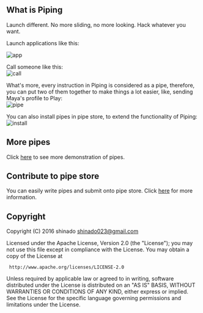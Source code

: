 

## What is Piping

Launch different. No more sliding, no more looking. Hack whatever you want. 

Launch applications like this:  
  
![app](https://cloud.githubusercontent.com/assets/3215337/13377995/07b66204-de2f-11e5-9a6e-c4400de85c8a.gif)
  
Call someone like this:  
![call](https://cloud.githubusercontent.com/assets/3215337/13377996/07e0dd54-de2f-11e5-8b42-02c8272e828c.gif)

What's more, every instruction in Piping is considered as a pipe, therefore, you can put two of them together to make things a lot easier, like, sending Maya's profile to Play:  
![pipe](https://cloud.githubusercontent.com/assets/3215337/13378016/ddd69eee-de2f-11e5-9ed8-96e2e53d9545.gif)

You can also install pipes in pipe store, to extend the functionality of Piping:  
![install](https://cloud.githubusercontent.com/assets/3215337/13378141/50e23ac4-de35-11e5-87f2-a377f980bae6.gif)

## More pipes

Click [here](https://github.com/shinado/piping/wiki/5.-How-Piping-save-your-life) to see more demonstration of pipes.

## Contribute to pipe store

You can easily write pipes and submit onto pipe store. Click [here](https://github.com/shinado/piping/wiki) for more information.

## Copyright

Copyright (C) 2016 shinado <shinado023@gmail.com>

Licensed under the Apache License, Version 2.0 (the "License");
you may not use this file except in compliance with the License.
You may obtain a copy of the License at

     http://www.apache.org/licenses/LICENSE-2.0

Unless required by applicable law or agreed to in writing, software
distributed under the License is distributed on an "AS IS" BASIS,
WITHOUT WARRANTIES OR CONDITIONS OF ANY KIND, either express or implied.
See the License for the specific language governing permissions and
limitations under the License.
